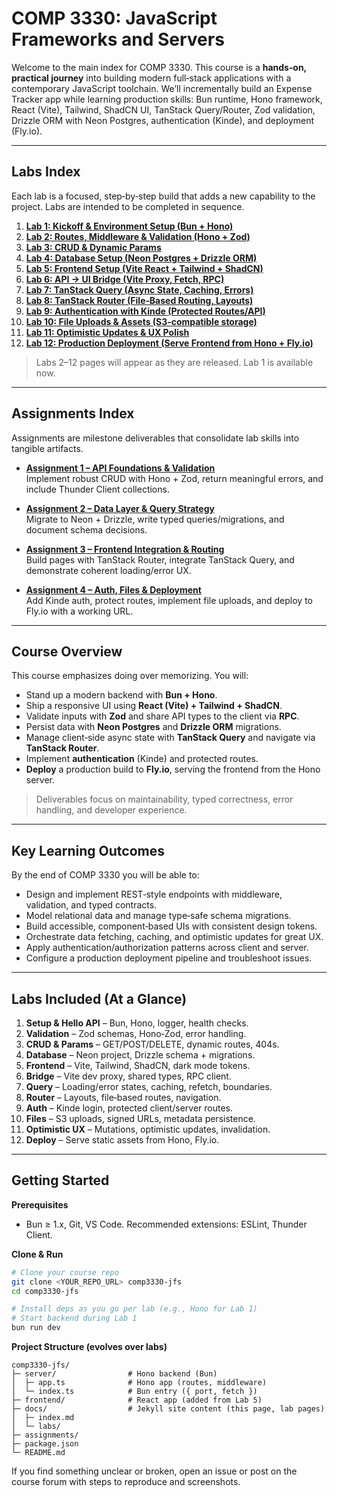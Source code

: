 # COMP 3330: JavaScript Frameworks and Servers

Welcome to the main index for COMP 3330. This course is a **hands‑on, practical journey** into building modern full‑stack applications with a contemporary JavaScript toolchain. We’ll incrementally build an Expense Tracker app while learning production skills: Bun runtime, Hono framework, React (Vite), Tailwind, ShadCN UI, TanStack Query/Router, Zod validation, Drizzle ORM with Neon Postgres, authentication (Kinde), and deployment (Fly.io).

---

## Labs Index

Each lab is a focused, step‑by‑step build that adds a new capability to the project. Labs are intended to be completed in sequence.

1. **[Lab 1: Kickoff & Environment Setup (Bun + Hono)](./labs/Lab1.md)**
2. **[Lab 2: Routes, Middleware & Validation (Hono + Zod)](./labs/Lab2.md)**
3. **[Lab 3: CRUD & Dynamic Params](./labs/Lab3.md)**
4. **[Lab 4: Database Setup (Neon Postgres + Drizzle ORM)](./labs/Lab4.md)**
5. **[Lab 5: Frontend Setup (Vite React + Tailwind + ShadCN)](./labs/Lab5.md)**
6. **[Lab 6: API → UI Bridge (Vite Proxy, Fetch, RPC)](./labs/Lab6.md)**
7. **[Lab 7: TanStack Query (Async State, Caching, Errors)](./labs/Lab7.md)**
8. **[Lab 8: TanStack Router (File‑Based Routing, Layouts)](./labs/Lab8.md)**
9. **[Lab 9: Authentication with Kinde (Protected Routes/API)](./labs/Lab9.md)**
10. **[Lab 10: File Uploads & Assets (S3‑compatible storage)](./labs/Lab10.md)**
11. **[Lab 11: Optimistic Updates & UX Polish](./labs/Lab11.md)**
12. **[Lab 12: Production Deployment (Serve Frontend from Hono + Fly.io)](./labs/Lab12.md)**

> Labs 2–12 pages will appear as they are released. Lab 1 is available now.

---

## Assignments Index

Assignments are milestone deliverables that consolidate lab skills into tangible artifacts.

- **[Assignment 1 – API Foundations & Validation](./assignments/Assignment1_API_Foundations.md)**  
  Implement robust CRUD with Hono + Zod, return meaningful errors, and include Thunder Client collections.

- **[Assignment 2 – Data Layer & Query Strategy](./assignments/Assignment2_Data_Layer.md)**  
  Migrate to Neon + Drizzle, write typed queries/migrations, and document schema decisions.

- **[Assignment 3 – Frontend Integration & Routing](./assignments/Assignment3_Frontend_Routing.md)**  
  Build pages with TanStack Router, integrate TanStack Query, and demonstrate coherent loading/error UX.

- **[Assignment 4 – Auth, Files & Deployment](./assignments/Assignment4_Auth_Deployment.md)**  
  Add Kinde auth, protect routes, implement file uploads, and deploy to Fly.io with a working URL.

---

## Course Overview

This course emphasizes doing over memorizing. You will:
- Stand up a modern backend with **Bun + Hono**.
- Ship a responsive UI using **React (Vite) + Tailwind + ShadCN**.
- Validate inputs with **Zod** and share API types to the client via **RPC**.
- Persist data with **Neon Postgres** and **Drizzle ORM** migrations.
- Manage client‑side async state with **TanStack Query** and navigate via **TanStack Router**.
- Implement **authentication** (Kinde) and protected routes.
- **Deploy** a production build to **Fly.io**, serving the frontend from the Hono server.

> Deliverables focus on maintainability, typed correctness, error handling, and developer experience.

---

## Key Learning Outcomes

By the end of COMP 3330 you will be able to:
- Design and implement REST‑style endpoints with middleware, validation, and typed contracts.
- Model relational data and manage type‑safe schema migrations.
- Build accessible, component‑based UIs with consistent design tokens.
- Orchestrate data fetching, caching, and optimistic updates for great UX.
- Apply authentication/authorization patterns across client and server.
- Configure a production deployment pipeline and troubleshoot issues.

---

## Labs Included (At a Glance)

1. **Setup & Hello API** – Bun, Hono, logger, health checks.  
2. **Validation** – Zod schemas, Hono‑Zod, error handling.  
3. **CRUD & Params** – GET/POST/DELETE, dynamic routes, 404s.  
4. **Database** – Neon project, Drizzle schema + migrations.  
5. **Frontend** – Vite, Tailwind, ShadCN, dark mode tokens.  
6. **Bridge** – Vite dev proxy, shared types, RPC client.  
7. **Query** – Loading/error states, caching, refetch, boundaries.  
8. **Router** – Layouts, file‑based routes, navigation.  
9. **Auth** – Kinde login, protected client/server routes.  
10. **Files** – S3 uploads, signed URLs, metadata persistence.  
11. **Optimistic UX** – Mutations, optimistic updates, invalidation.  
12. **Deploy** – Serve static assets from Hono, Fly.io.

---

## Getting Started

**Prerequisites**
- Bun ≥ 1.x, Git, VS Code. Recommended extensions: ESLint, Thunder Client.

**Clone & Run**
```bash
# Clone your course repo
git clone <YOUR_REPO_URL> comp3330-jfs
cd comp3330-jfs

# Install deps as you go per lab (e.g., Hono for Lab 1)
# Start backend during Lab 1
bun run dev
```

**Project Structure (evolves over labs)**
```
comp3330-jfs/
├─ server/                # Hono backend (Bun)
│  ├─ app.ts              # Hono app (routes, middleware)
│  └─ index.ts            # Bun entry ({ port, fetch })
├─ frontend/              # React app (added from Lab 5)
├─ docs/                  # Jekyll site content (this page, lab pages)
│  ├─ index.md
│  └─ labs/
├─ assignments/
├─ package.json
└─ README.md
```

If you find something unclear or broken, open an issue or post on the course forum with steps to reproduce and screenshots.
